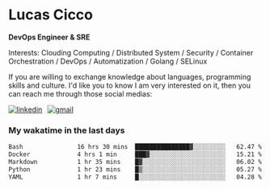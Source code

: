 # Lucas Cicco

**DevOps Engineer & SRE**

Interests: Clouding Computing / Distributed System / Security / Container Orchestration / DevOps / Automatization / Golang / SELinux

If you are willing to exchange knowledge about languages, programming skills and culture. I'd like you to know I am very interested on it, then you can reach me through those social medias:

<div style="display: flex; align-items: center; gap: 10px;">
  <a href="https://www.linkedin.com/in/lucas-vitor-de-cicco" target="_blank">
    <img
      src="https://img.shields.io/badge/-LinkedIn-%230077B5?style=for-the-badge&logo=linkedin&logoColor=white"
      alt="linkedin"
      target="_blank" 
    />
  </a>
  <a href="mailto:lucasvitorx1@gmail.com">
      <img
        src="https://img.shields.io/badge/-Gmail-%23333?style=for-the-badge&logo=gmail&logoColor=white"
        alt="gmail"
        target="_blank"
      />
  </a>
</div>

### My wakatime in the last days

<!--START_SECTION:waka-->

```txt
Bash               16 hrs 30 mins  ███████████████▓░░░░░░░░░   62.47 %
Docker             4 hrs 1 min     ███▓░░░░░░░░░░░░░░░░░░░░░   15.21 %
Markdown           1 hr 35 mins    █▓░░░░░░░░░░░░░░░░░░░░░░░   06.02 %
Python             1 hr 23 mins    █▒░░░░░░░░░░░░░░░░░░░░░░░   05.27 %
YAML               1 hr 7 mins     █░░░░░░░░░░░░░░░░░░░░░░░░   04.28 %
```

<!--END_SECTION:waka-->

